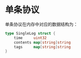 # 单条协议

单条协议在内存中对应的数据结构为：

```Go
type SingleLog struct {
    time     uint32
    contents map[string]string
    tags     map[string]string
}
```
